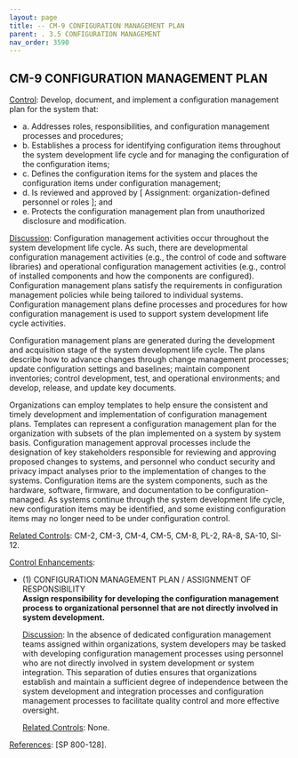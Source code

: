 ```yaml
---
layout: page
title: -- CM-9 CONFIGURATION MANAGEMENT PLAN 
parent: . 3.5 CONFIGURATION MANAGEMENT 
nav_order: 3590 
---
```


## CM-9 CONFIGURATION MANAGEMENT PLAN

<ins>Control</ins>: Develop, document, and implement a configuration management plan for the system that:
* a. Addresses roles, responsibilities, and configuration management processes and procedures;
* b. Establishes a process for identifying configuration items throughout the system development life cycle and for managing the configuration of the configuration items;
* c. Defines the configuration items for the system and places the configuration items under configuration management;
* d. Is reviewed and approved by [ Assignment: organization-defined personnel or roles ]; and
* e. Protects the configuration management plan from unauthorized disclosure and modification.

<ins>Discussion</ins>: Configuration management activities occur throughout the system development life cycle. As such, there are developmental configuration management activities (e.g., the control of code and software libraries) and operational configuration management activities (e.g., control of installed components and how the components are configured). Configuration management plans satisfy the requirements in configuration management policies while being tailored to individual systems. Configuration management plans define processes and procedures for how configuration management is used to support system development life cycle activities.

Configuration management plans are generated during the development and acquisition stage of the system development life cycle. The plans describe how to advance changes through change management processes; update configuration settings and baselines; maintain component inventories; control development, test, and operational environments; and develop, release, and update key documents.

Organizations can employ templates to help ensure the consistent and timely development and implementation of configuration management plans. Templates can represent a configuration management plan for the organization with subsets of the plan implemented on a system by system basis. Configuration management approval processes include the designation of key stakeholders responsible for reviewing and approving proposed changes to systems, and personnel who conduct security and privacy impact analyses prior to the implementation of changes to the systems. Configuration items are the system components, such as the hardware, software, firmware, and documentation to be configuration-managed. As systems continue through the system development life cycle, new configuration items may be identified, and some existing configuration items may no longer need to be under configuration control.

<ins>Related Controls</ins>: CM-2, CM-3, CM-4, CM-5, CM-8, PL-2, RA-8, SA-10, SI-12.

<ins>Control Enhancements</ins>:

* (1) CONFIGURATION MANAGEMENT PLAN / ASSIGNMENT OF RESPONSIBILITY<br>
**Assign responsibility for developing the configuration management process to organizational personnel that are not directly involved in system development.**

    <ins>Discussion</ins>: In the absence of dedicated configuration management teams assigned within organizations, system developers may be tasked with developing configuration management processes using personnel who are not directly involved in system development or system integration. This separation of duties ensures that organizations establish and maintain a sufficient degree of independence between the system development and integration processes and configuration management processes to facilitate quality control and more effective oversight.

    <ins>Related Controls</ins>: None.

<ins>References</ins>: [SP 800-128].
